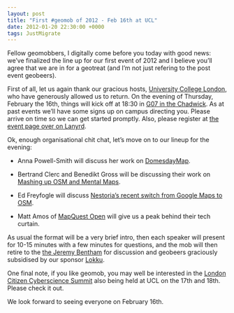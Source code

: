```yaml
--- 
layout: post
title: "First #geomob of 2012 - Feb 16th at UCL"
date: 2012-01-20 22:30:00 +0000
tags: JustMigrate
---
```

Fellow geomobbers, I digitally come before you today with good news: we’ve finalized the line up for our first event of 2012 and I believe you’ll agree that we are in for a geotreat (and I’m not just refering to the post event geobeers).

First of all, let us again thank our gracious hosts, [University College London](http://ucl.ac.uk/), who have generously allowed us to return. On the evening of Thursday, February the 16th, things will kick off at 18:30 in [G07 in the Chadwick](http://www.openstreetmap.org/?mlat=51.524&mlon=-0.133890&zoom=18&layers=M). As at past events we’ll have some signs up on campus directing you. Please arrive on time so we can get started promptly. Also, please register at [the event page over on Lanyrd](http://lanyrd.com/2012/geomob-february-2/).

Ok, enough organisational chit chat, let’s move on to our lineup for the evening:

*   <span class="name">Anna Powell-Smith will discuss her work on</span> <span>[DomesdayMap](http://www.domesdaymap.co.uk/).</span> 

*   Bertrand Clerc and <span class="gI"><span class="gD">Benedikt Gross will be discussing their work on [Mashing up OSM and Mental Maps](http://www.looksgood.de/log/2011/10/mapmap-vauxhall-mashup-mental-maps-and-openstreetmap/).</span></span> 

*   Ed Freyfogle will discuss [Nestoria’s recent switch from Google Maps to OSM](http://blog.nestoria.co.uk/why-and-how-weve-switched-away-from-google-ma).

*   Matt Amos of [MapQuest Open](http://open.mapquestapi.com/) will give us a peak behind their tech curtain.

As usual the format will be a very brief intro, then each speaker will present for 10-15 minutes with a few minutes for questions, and the mob will then retire to the [the Jeremy Bentham](http://www.beerintheevening.com/pubs/s/66/666/Jeremy_Bentham/Bloomsbury) for discussion and geobeers graciously subsidised by our sponsor [Lokku](http://www.lokku.com/).

One final note, if you like geomob, you may well be interested in the [London Citizen Cyberscience Summit](http://lccs2.eventbrite.com/) also being held at UCL on the 17th and 18th. Please check it out.

We look forward to seeing everyone on February 16th.  
<span class="vevent"> </span>